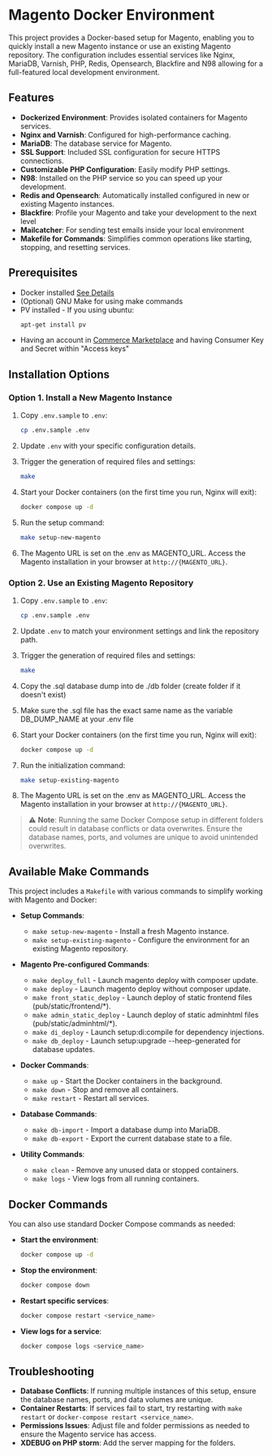 
# Magento Docker Environment

This project provides a Docker-based setup for Magento, enabling you to quickly install a new Magento instance or use an existing Magento repository. The configuration includes essential services like Nginx, MariaDB, Varnish, PHP, Redis, Opensearch, Blackfire and N98 allowing for a full-featured local development environment.

## Features

- **Dockerized Environment**: Provides isolated containers for Magento services.
- **Nginx and Varnish**: Configured for high-performance caching.
- **MariaDB**: The database service for Magento.
- **SSL Support**: Included SSL configuration for secure HTTPS connections.
- **Customizable PHP Configuration**: Easily modify PHP settings.
- **N98**: Installed on the PHP service so you can speed up your development.
- **Redis and Opensearch**: Automatically installed configured in new or existing Magento instances.
- **Blackfire**: Profile your Magento and take your development to the next level 
- **Mailcatcher**: For sending test emails inside your local environment 
- **Makefile for Commands**: Simplifies common operations like starting, stopping, and resetting services.

## Prerequisites

- Docker installed [See Details](https://docs.docker.com/desktop/)
- (Optional) GNU Make for using make commands
- PV installed - If you using ubuntu: 
    ```bash
    apt-get install pv
    ```
- Having an account in [Commerce Marketplace](https://commercemarketplace.adobe.com/) and having Consumer Key and Secret within "Access keys"

## Installation Options

### Option 1. Install a New Magento Instance

1. Copy `.env.sample` to `.env`:
   ```bash
   cp .env.sample .env
   ```

2. Update `.env` with your specific configuration details.

3. Trigger the generation of required files and settings:
   ```bash
   make
   ```

4. Start your Docker containers (on the first time you run, Nginx will exit):
   ```bash
   docker compose up -d
   ```

5. Run the setup command:
   ```bash
   make setup-new-magento
   ```
6. The Magento URL is set on the .env as MAGENTO_URL. Access the Magento installation in your browser at `http://{MAGENTO_URL}`.

### Option 2. Use an Existing Magento Repository

1. Copy `.env.sample` to `.env`:
   ```bash
   cp .env.sample .env
   ```

2. Update `.env` to match your environment settings and link the repository path.

3. Trigger the generation of required files and settings:
   ```bash
   make
   ```

4. Copy the .sql database dump into de ./db folder (create folder if it doesn't exist)

5. Make sure the .sql file has the exact same name as the variable DB_DUMP_NAME at your .env file

6. Start your Docker containers (on the first time you run, Nginx will exit):
   ```bash
   docker compose up -d
   ```

7. Run the initialization command:
   ```bash
   make setup-existing-magento
   ```

8. The Magento URL is set on the .env as MAGENTO_URL. Access the Magento installation in your browser at `http://{MAGENTO_URL}`.

> ⚠️ **Note**: Running the same Docker Compose setup in different folders could result in database conflicts or data overwrites. Ensure the database names, ports, and volumes are unique to avoid unintended overwrites.

## Available Make Commands

This project includes a `Makefile` with various commands to simplify working with Magento and Docker:

- **Setup Commands**:
  - `make setup-new-magento` - Install a fresh Magento instance.
  - `make setup-existing-magento` - Configure the environment for an existing Magento repository.
- **Magento Pre-configured Commands**:
  - `make deploy_full` - Launch magento deploy with composer update.
  - `make deploy` - Launch magento deploy without composer update.
  - `make front_static_deploy` - Launch deploy of static frontend files (pub/static/frontend/*).
  - `make admin_static_deploy` - Launch deploy of static adminhtml files (pub/static/adminhtml/*).
  - `make di_deploy` - Launch setup:di:compile for dependency injections.
  - `make db_deploy` - Launch setup:upgrade --heep-generated for database updates.
- **Docker Commands**:
  - `make up` - Start the Docker containers in the background.
  - `make down` - Stop and remove all containers.
  - `make restart` - Restart all services.

- **Database Commands**:
  - `make db-import` - Import a database dump into MariaDB.
  - `make db-export` - Export the current database state to a file.

- **Utility Commands**:
  - `make clean` - Remove any unused data or stopped containers.
  - `make logs` - View logs from all running containers.

## Docker Commands

You can also use standard Docker Compose commands as needed:

- **Start the environment**:
  ```bash
  docker compose up -d
  ```

- **Stop the environment**:
  ```bash
  docker compose down
  ```

- **Restart specific services**:
  ```bash
  docker compose restart <service_name>
  ```

- **View logs for a service**:
  ```bash
  docker compose logs <service_name>
  ```

## Troubleshooting

- **Database Conflicts**: If running multiple instances of this setup, ensure the database names, ports, and data volumes are unique.
- **Container Restarts**: If services fail to start, try restarting with `make restart` or `docker-compose restart <service_name>`.
- **Permissions Issues**: Adjust file and folder permissions as needed to ensure the Magento service has access.
- **XDEBUG on PHP storm**: Add the server mapping for the folders.
